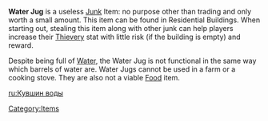 **Water Jug** is a useless [Junk](Junk.md "wikilink") Item: no purpose
other than trading and only worth a small amount. This item can be found
in Residential Buildings. When starting out, stealing this item along
with other junk can help players increase
their [Thievery](Thievery.md "wikilink") stat with little risk (if the
building is empty) and reward.

Despite being full of [Water](Water.md "wikilink"), the Water Jug is not
functional in the same way which barrels of water are. Water Jugs cannot
be used in a farm or a cooking stove. They are also not a viable
[Food](Food.md "wikilink") item.

[ru:Кувшин воды](ru:Кувшин_воды "wikilink")

[Category:Items](Category:Items "wikilink")
